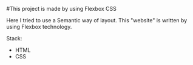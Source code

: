 #This project is made by using Flexbox CSS

Here I tried to use a Semantic way of layout.
This "website" is written by using Flexbox technology.

Stack:

- HTML
- CSS
